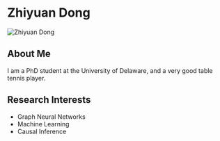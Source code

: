 # Zhiyuan Dong
![Zhiyuan Dong](docs/images/ZhiyuanDong.jpg)
## About Me
I am a PhD student at the University of Delaware, and a very good table tennis player.
## Research Interests
- Graph Neural Networks
- Machine Learning
- Causal Inference

